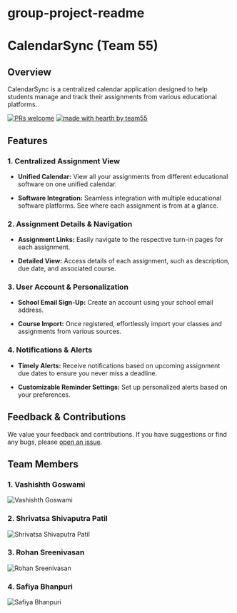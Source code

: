 # group-project-readme

# CalendarSync (Team 55)

## Overview

CalendarSync is a centralized calendar application designed to help students manage and track their assignments from various educational platforms.

[![PRs welcome](https://img.shields.io/badge/PRs-welcome-ff69b4.svg?style=flat-square)](https://github.com/CS222-UIUC-FA23/group-project-team55/pulls)
[![made with hearth by team55](https://img.shields.io/badge/made%20with%20%E2%99%A5%20by-team55-ff1414.svg?style=flat-square)](https://github.com/CS222-UIUC-FA23/group-project-team55)

## Features

### **1. Centralized Assignment View**
- **Unified Calendar:** View all your assignments from different educational software on one unified calendar.
  
- **Software Integration:** Seamless integration with multiple educational software platforms. See where each assignment is from at a glance.
  
### **2. Assignment Details & Navigation**
- **Assignment Links:** Easily navigate to the respective turn-in pages for each assignment.
  
- **Detailed View:** Access details of each assignment, such as description, due date, and associated course.

### **3. User Account & Personalization**
- **School Email Sign-Up:** Create an account using your school email address.
  
- **Course Import:** Once registered, effortlessly import your classes and assignments from various sources.

### **4. Notifications & Alerts**
- **Timely Alerts:** Receive notifications based on upcoming assignment due dates to ensure you never miss a deadline.
  
- **Customizable Reminder Settings:** Set up personalized alerts based on your preferences.

## Feedback & Contributions

We value your feedback and contributions. If you have suggestions or find any bugs, please [open an issue](https://github.com/CS222-UIUC-FA23/group-project-team55/issues). 

## Team Members
### 1. Vashishth Goswami

![Vashishth Goswami](https://github.com/vashishth8.png)

### 2. Shrivatsa Shivaputra Patil

![Shrivatsa Shivaputra Patil](https://github.com/fafu-10.png)

### 3. Rohan Sreenivasan

![Rohan Sreenivasan](https://github.com/rohanjs3.png)

### 4. Safiya Bhanpuri

![Safiya Bhanpuri](https://github.com/sbhanpuri.png)
